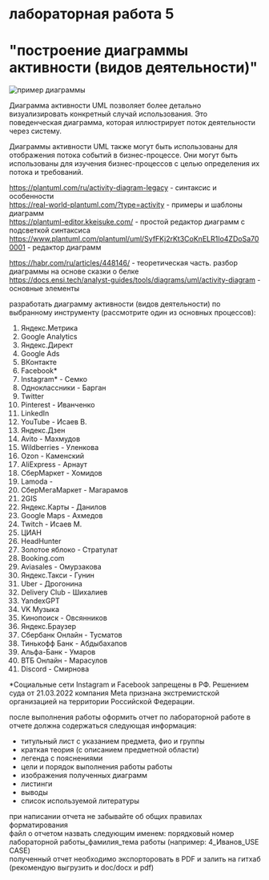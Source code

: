 # лабораторная работа 5
# "построение диаграммы активности (видов деятельности)"
![пример диаграммы](https://habrastorage.org/webt/x2/pp/hh/x2pphhjy-pbjip3sgwox7o-uhqg.jpeg)

Диаграмма активности UML позволяет более детально визуализировать конкретный случай использования. Это поведенческая диаграмма, которая иллюстрирует поток деятельности через систему.

Диаграммы активности UML также могут быть использованы для отображения потока событий в бизнес-процессе. Они могут быть использованы для изучения бизнес-процессов с целью определения их потока и требований.


<https://plantuml.com/ru/activity-diagram-legacy> - синтаксис и особенности<br>
<https://real-world-plantuml.com/?type=activity> -    примеры и шаблоны диаграмм<br>
<https://plantuml-editor.kkeisuke.com/>    -    простой редактор диаграмм с подсветкой синтаксиса<br>
<https://www.plantuml.com/plantuml/uml/SyfFKj2rKt3CoKnELR1Io4ZDoSa700001>    -    редактор диаграмм<br>

<https://habr.com/ru/articles/448146/> - теоретическая часть. разбор диаграммы на основе сказки о белке<br>
<https://docs.ensi.tech/analyst-guides/tools/diagrams/uml/activity-diagram> - основные элементы<br>

разработать диаграмму активности (видов деятельности) по выбранному инструменту (рассмотрите один из основных процессов):

1. Яндекс.Метрика
2. Google Analytics
3. Яндекс.Директ
4. Google Ads
5. ВКонтакте
6. Facebook*
7. Instagram* - Семко
8. Одноклассники - Барган
9. Twitter
10. Pinterest - Иванченко
11. LinkedIn
12. YouTube - Исаев В.
13. Яндекс.Дзен
14. Avito - Махмудов
15. Wildberries - Уленкова
16. Ozon - Каменский
17. AliExpress - Арнаут
18. СберМаркет - Хомидов 
19. Lamoda - 
20. СберМегаМаркет - Магарамов
21. 2GIS
22. Яндекс.Карты - Данилов 
23. Google Maps - Ахмедов
24. Twitch - Исаев М.
25. ЦИАН
26. HeadHunter
27. Золотое яблоко - Стратулат
28. Booking.com
29. Aviasales - Омурзакова
30. Яндекс.Такси - Гунин
31. Uber - Дрогонина 
32. Delivery Club - Шихалиев
33. YandexGPT
34. VK Музыка
35. Кинопоиск - Овсянников
36. Яндекс.Браузер
37. Сбербанк Онлайн - Тусматов
38. Тинькофф Банк - Абдыбахапов
39. Альфа-Банк - Умаров
40. ВТБ Онлайн - Марасулов
41. Discord - Смирнова 

*Социальные сети Instagram и Facebook запрещены в РФ. Решением суда от 21.03.2022 компания Meta признана экстремистской организацией на территории Российской Федерации.

после выполнения работы оформить отчет по лабораторной работе
в отчете должна содержаться следующая информация: 
- титульный лист с указанием предмета, фио и группы
- краткая теория (с описанием предметной области)
- легенда с пояснениями  
- цели и порядок выполнения работы работы
- изображения полученных диаграмм
- листинги
- выводы
- список используемой литературы

при написании отчета не забывайте об общих правилах форматирования  
файл о отчетом назвать следующим именем: порядковый номер лабораторной работы_фамилия_тема работы (например: 4_Иванов_USE CASE)  
полученный отчет необходимо экспорторовать в PDF и залить на гитхаб (рекомендую выгрузить и doc/docx и pdf)  
